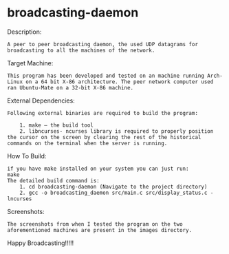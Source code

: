﻿# broadcasting-daemon

Description:

	A peer to peer broadcasting daemon, the used UDP datagrams for broadcasting to all the machines of the network.

Target Machine:

	This program has been developed and tested on an machine running Arch-Linux on a 64 bit X-86 architecture. The peer network computer used ran Ubuntu-Mate on a 32-bit X-86 machine.

External Dependencies:

	Following external binaries are required to build the program:
	
    	1. make – the build tool
    	2. libncurses- ncurses library is required to properly position the cursor on the screen by clearing the rest of the historical commands on the terminal when the server is running.

How To Build:

	if you have make installed on your system you can just run:
	make
	The detailed build command is:
    	1. cd broadcasting-daemon (Navigate to the project directory)
    	2. gcc -o broadcasting_daemon src/main.c src/display_status.c -lncurses

Screenshots:

	The screenshots from when I tested the program on the two aforementioned machines are present in the images directory.


Happy Broadcasting!!!!!
